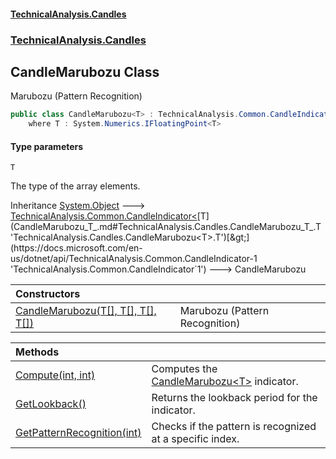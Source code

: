 #### [TechnicalAnalysis.Candles](Atypical.TechnicalAnalysis.Candles.md 'Atypical.TechnicalAnalysis.Candles')
### [TechnicalAnalysis.Candles](Atypical.TechnicalAnalysis.Candles.md#TechnicalAnalysis.Candles 'TechnicalAnalysis.Candles')

## CandleMarubozu<T> Class

Marubozu (Pattern Recognition)

```csharp
public class CandleMarubozu<T> : TechnicalAnalysis.Common.CandleIndicator<T>
    where T : System.Numerics.IFloatingPoint<T>
```
#### Type parameters

<a name='TechnicalAnalysis.Candles.CandleMarubozu_T_.T'></a>

`T`

The type of the array elements.

Inheritance [System.Object](https://docs.microsoft.com/en-us/dotnet/api/System.Object 'System.Object') &#129106; [TechnicalAnalysis.Common.CandleIndicator&lt;](https://docs.microsoft.com/en-us/dotnet/api/TechnicalAnalysis.Common.CandleIndicator-1 'TechnicalAnalysis.Common.CandleIndicator`1')[T](CandleMarubozu_T_.md#TechnicalAnalysis.Candles.CandleMarubozu_T_.T 'TechnicalAnalysis.Candles.CandleMarubozu<T>.T')[&gt;](https://docs.microsoft.com/en-us/dotnet/api/TechnicalAnalysis.Common.CandleIndicator-1 'TechnicalAnalysis.Common.CandleIndicator`1') &#129106; CandleMarubozu<T>

| Constructors | |
| :--- | :--- |
| [CandleMarubozu(T[], T[], T[], T[])](CandleMarubozu_T_.CandleMarubozu(T[],T[],T[],T[]).md 'TechnicalAnalysis.Candles.CandleMarubozu<T>.CandleMarubozu(T[], T[], T[], T[])') | Marubozu (Pattern Recognition) |

| Methods | |
| :--- | :--- |
| [Compute(int, int)](CandleMarubozu_T_.Compute(int,int).md 'TechnicalAnalysis.Candles.CandleMarubozu<T>.Compute(int, int)') | Computes the [CandleMarubozu&lt;T&gt;](CandleMarubozu_T_.md 'TechnicalAnalysis.Candles.CandleMarubozu<T>') indicator. |
| [GetLookback()](CandleMarubozu_T_.GetLookback().md 'TechnicalAnalysis.Candles.CandleMarubozu<T>.GetLookback()') | Returns the lookback period for the indicator. |
| [GetPatternRecognition(int)](CandleMarubozu_T_.GetPatternRecognition(int).md 'TechnicalAnalysis.Candles.CandleMarubozu<T>.GetPatternRecognition(int)') | Checks if the pattern is recognized at a specific index. |
